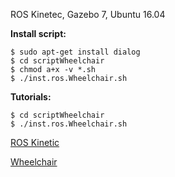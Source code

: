 ROS Kinetec, Gazebo 7, Ubuntu 16.04 


**Install script:**
``` 
$ sudo apt-get install dialog
$ cd scriptWheelchair
$ chmod a+x -v *.sh
$ ./inst.ros.Wheelchair.sh
```

**Tutorials:**
``` 
$ cd scriptWheelchair
$ ./inst.ros.Wheelchair.sh
```
[ROS Kinetic]()

[Wheelchair]()

